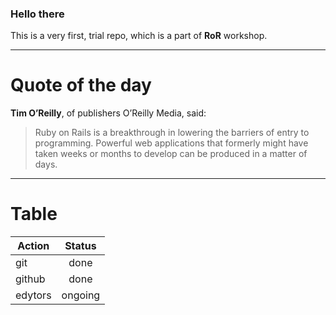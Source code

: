 ### Hello there ###

This is a very first, trial repo, which is a part of **RoR** workshop.
___

# Quote of the day #

**Tim O’Reilly**, of publishers O’Reilly Media, said:

> Ruby on Rails is a breakthrough in lowering the barriers of entry to programming. Powerful web applications that formerly might have taken weeks or months to develop can be produced in a matter of days.
___

# Table #

| Action   | Status   |
| ---------|:--------:|
| git      | done     |
| github   | done     |
| edytors  | ongoing  |
